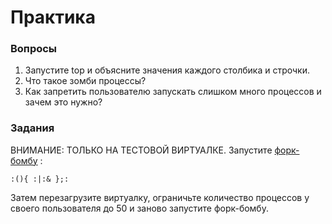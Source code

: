 # Практика

### Вопросы

1. Запустите top и объясните значения каждого столбика и строчки.
2. Что такое зомби процессы?
3. Как запретить пользователю запускать слишком много процессов и зачем это нужно?

### Задания

ВНИМАНИЕ: ТОЛЬКО НА ТЕСТОВОЙ ВИРТУАЛКЕ. Запустите [форк-бомбу](https://ru.wikipedia.org/wiki/Fork-%D0%B1%D0%BE%D0%BC%D0%B1%D0%B0) : 

```
:(){ :|:& };:
```

Затем перезагрузите виртуалку, ограничьте количество процессов у своего пользователя до 50 и заново запустите форк-бомбу.